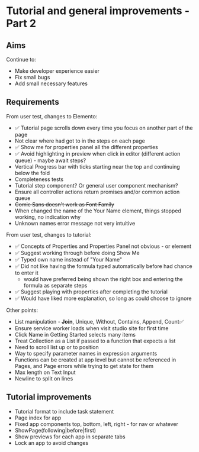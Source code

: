 Tutorial and general improvements - Part 2
==========================================

Aims
----

Continue to:
- Make developer experience easier
- Fix small bugs
- Add small necessary features

Requirements
------------

From user test, changes to Elemento:
- ✅ Tutorial page scrolls down every time you focus on another part of the page
- Not clear where had got to in the steps on each page
- ✅ Show me for properties panel  all the different properties
- ✅ Avoid highlighting in preview when click in editor (different action queue) - maybe await steps?
- Vertical Progress bar with ticks starting near the top and continuing below the fold
- Completeness tests
- Tutorial step component?  Or general user component mechanism?
- Ensure all controller actions return promises and/or common action queue
- ~~Comic Sans doesn't work as Font Family~~
- When changed the name of the Your Name element, things stopped working, no indication why
- Unknown names error message not very intuitive

From user test, changes to tutorial:
- ✅ Concepts of Properties and Properties Panel not obvious - or element
- ✅ Suggest working through before doing Show Me
- ✅ Typed own name instead of "Your Name"
- ✅ Did not like having the formula typed automatically before had chance to enter it
    - would have preferred being shown the right box and entering the formula as separate steps
- ✅ Suggest playing with properties after completing the tutorial
- ✅ Would have liked more explanation, so long as could choose to ignore

Other points:
- List manipulation - **Join**, Unique, Without, Contains, Append, Count✅ 
- Ensure service worker loads when visit studio site for first time
- Click Name in Getting Started selects many items
- Treat Collection as a List if passed to a function that expects a list
- Need to scroll list up or to position
- Way to specify parameter names in expression arguments
- Functions can be created at app level but cannot be referenced in Pages, and Page errors while trying to get state for them
- Max length on Text Input
- Newline to split on lines

Tutorial improvements
---------------------
- Tutorial format to include task statement
- Page index for app
- Fixed app components top, bottom, left, right - for nav or whatever
- ShowPage(following|before|first)
- Show previews for each app in separate tabs
- Lock an app to avoid changes
